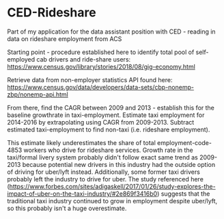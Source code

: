 # CED-Rideshare
Part of my application for the data assistant position with CED - reading in data on rideshare employment from ACS

Starting point - procedure established here to identify total pool of self-employed cab drivers and ride-share users: https://www.census.gov/library/stories/2018/08/gig-economy.html


Retrieve data from non-employer statistics API found here:  https://www.census.gov/data/developers/data-sets/cbp-nonemp-zbp/nonemp-api.html

From there, find the CAGR between 2009 and 2013 - establish this for the baseline growthrate in taxi-employment. Estimate taxi employment for 2014-2016 by extrapolating using CAGR from 2009-2013. Subtract estimated taxi-employment to find  non-taxi (i.e. rideshare employment). 

This estimate likely underestimates the share of total employment-code-4853 workers who drive for rideshare services. Growth rate in the taxi/formal livery system probably didn't follow exact same trend as 2009-2013 because potential new drivers in this industry had the outside option of driving for uber/lyft instead. Additionally, some former taxi drivers probably left the industry to drive for uber.  The study referenced here (https://www.forbes.com/sites/adigaskell/2017/01/26/study-explores-the-impact-of-uber-on-the-taxi-industry/#2e869f3416b0) suggests that the traditional taxi industry continued to grow in employment despite uber/lyft, so this probably isn't a huge overestimate. 





